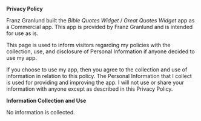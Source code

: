 **Privacy Policy**

Franz Granlund built the *Bible Quotes Widget* / *Great Quotes Widget* app as a Commercial app. This app is provided by Franz Granlund and is intended for use as is.

This page is used to inform visitors regarding my policies with the collection, use, and disclosure of Personal Information if anyone decided to use my app.

If you choose to use my app, then you agree to the collection and use of information in relation to this policy. The Personal Information that I collect is used for providing and improving the app. I will not use or share your information with anyone except as described in this Privacy Policy.

**Information Collection and Use**

No information is collected.
